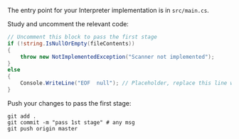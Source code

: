 The entry point for your Interpreter implementation is in `src/main.cs`.

Study and uncomment the relevant code: 

```csharp
// Uncomment this block to pass the first stage
if (!string.IsNullOrEmpty(fileContents))
{
    throw new NotImplementedException("Scanner not implemented");
}
else
{
    Console.WriteLine("EOF  null"); // Placeholder, replace this line when implementing the scanner
}
```

Push your changes to pass the first stage:

```
git add .
git commit -m "pass 1st stage" # any msg
git push origin master
```
